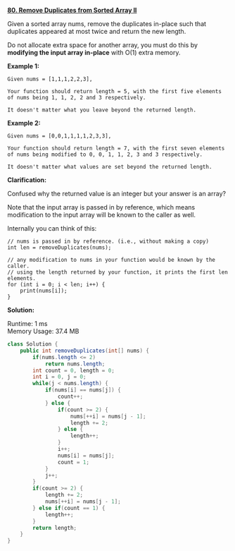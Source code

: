 **[80. Remove Duplicates from Sorted Array II](https://leetcode.com/problems/remove-duplicates-from-sorted-array-ii/)**

Given a sorted array nums, remove the duplicates in-place such that duplicates appeared at most twice and return the new length.

Do not allocate extra space for another array, you must do this by **modifying the input array in-place** with O(1) extra memory.

**Example 1:**

```
Given nums = [1,1,1,2,2,3],

Your function should return length = 5, with the first five elements of nums being 1, 1, 2, 2 and 3 respectively.

It doesn't matter what you leave beyond the returned length.

```

**Example 2:**

```
Given nums = [0,0,1,1,1,1,2,3,3],

Your function should return length = 7, with the first seven elements of nums being modified to 0, 0, 1, 1, 2, 3 and 3 respectively.

It doesn't matter what values are set beyond the returned length.

```

**Clarification:**

Confused why the returned value is an integer but your answer is an array?

Note that the input array is passed in by reference, which means modification to the input array will be known to the caller as well.

Internally you can think of this:

```
// nums is passed in by reference. (i.e., without making a copy)
int len = removeDuplicates(nums);

// any modification to nums in your function would be known by the caller.
// using the length returned by your function, it prints the first len elements.
for (int i = 0; i < len; i++) {
    print(nums[i]);
}

``` 

**Solution:**

Runtime: 1 ms<br/>
Memory Usage: 37.4 MB

```java
class Solution {
    public int removeDuplicates(int[] nums) {
        if(nums.length <= 2)
            return nums.length;
        int count = 0, length = 0;
        int i = 0, j = 0;
        while(j < nums.length) {
            if(nums[i] == nums[j]) {
                count++;                
            } else {
                if(count >= 2) {
                    nums[++i] = nums[j - 1];                   
                    length += 2;
                } else {                    
                    length++;
                }
                i++;
                nums[i] = nums[j];
                count = 1;
            } 
            j++;
        }
        if(count >= 2) {
            length += 2;
            nums[++i] = nums[j - 1];
        } else if(count == 1) {            
            length++;
        }
        return length;
    }
}

```


